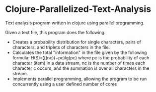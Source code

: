 # Clojure-Parallelized-Text-Analysis
Text analysis program written in clojure using parallel programming.

Given a text file, this program does the following:
- Creates a probability distribution for single characters, pairs of characters, and triplets of characters in the file.
- Calculates the total "information" in the file given by the following formula:
    H(S)=∑(nc)(−pc)lg(pc)
  where pc is the probability of each character (item) in a data stream, nc is
  the number of times each character c occurs, and the summation is over all characters in the stream.
- Implements parallel programming, allowing the program to be run concurrently using a user defined number of cores


